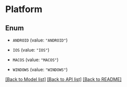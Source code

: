 # Platform

## Enum


* `ANDROID` (value: `"ANDROID"`)

* `IOS` (value: `"IOS"`)

* `MACOS` (value: `"MACOS"`)

* `WINDOWS` (value: `"WINDOWS"`)


[[Back to Model list]](../README.md#documentation-for-models) [[Back to API list]](../README.md#documentation-for-api-endpoints) [[Back to README]](../README.md)


